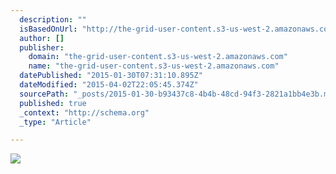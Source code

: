 ```yaml
---
  description: ""
  isBasedOnUrl: "http://the-grid-user-content.s3-us-west-2.amazonaws.com/8677c1e4-7271-4a3f-b42a-1a66d6f7298a.jpg"
  author: []
  publisher: 
    domain: "the-grid-user-content.s3-us-west-2.amazonaws.com"
    name: "the-grid-user-content.s3-us-west-2.amazonaws.com"
  datePublished: "2015-01-30T07:31:10.895Z"
  dateModified: "2015-04-02T22:05:45.374Z"
  sourcePath: "_posts/2015-01-30-b93437c8-4b4b-48cd-94f3-2821a1bb4e3b.md"
  published: true
  _context: "http://schema.org"
  _type: "Article"

---
```

![](http://the-grid-user-content.s3-us-west-2.amazonaws.com/8677c1e4-7271-4a3f-b42a-1a66d6f7298a.jpg)